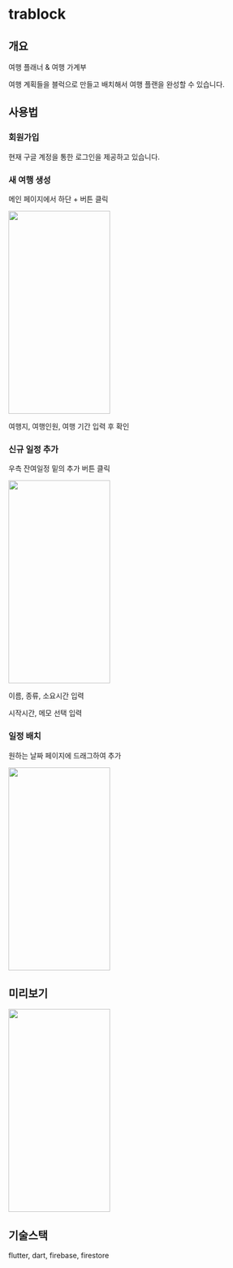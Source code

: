 # trablock

## 개요

여행 플래너 & 여행 가계부

여행 계획들을 블럭으로 만들고 배치해서 여행 플랜을 완성할 수 있습니다.

## 사용법

### 회원가입

현재 구글 계정을 통한 로그인을 제공하고 있습니다.

### 새 여행 생성

메인 페이지에서 하단 + 버튼 클릭

<img src="https://user-images.githubusercontent.com/28584224/210492986-77bf864b-3e8d-41ce-a810-afbe554b0de1.png" width="200" height="400">

여행지, 여행인원, 여행 기간 입력 후 확인

### 신규 일정 추가

우측 잔여일정 밑의 추가 버튼 클릭

<img src="https://user-images.githubusercontent.com/28584224/210493329-8dca48cb-cff7-429b-b2c2-617cf31de7b0.png" width="200" height="400">

이름, 종류, 소요시간 입력

시작시간, 메모 선택 입력

### 일정 배치

원하는 날짜 페이지에 드래그하여 추가

<img src="https://user-images.githubusercontent.com/28584224/210493501-b4323c02-b4a3-44d5-ab90-c15be8d68bb5.png" width="200" height="400">


## 미리보기

<img src="https://user-images.githubusercontent.com/28584224/210492480-f93b356c-f82e-499e-a246-4c6cce000925.png" width="200" height="400">

## 기술스택

flutter, dart, firebase, firestore
